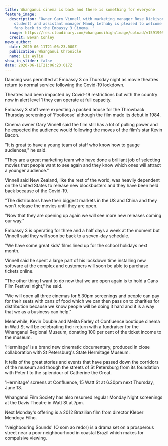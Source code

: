 ```yaml
---
title: Whanganui cinema is back and there is something for everyone
feature_image:
  description: "Owner Gary Vinnell with marketing manager Rose Dickison (ex WHS
    student) and assistant manager Mandy Lethaby is pleased to welcome movie
    fans back to the Embassy 3 Cinema. "
  image: https://res.cloudinary.com/whanganuihigh/image/upload/v1591909631/News/Rose_Dickison._ex_Chron_12.6.20.jpg
  credit: Bevan Conley
news_author:
  date: 2020-06-11T21:06:23.000Z
  publication: Whanganui Chronicle
  name: Liz Wylie
show_in_slider: false
date: 2020-06-11T21:06:23.017Z
---
```

Dancing was permitted at Embassy 3 on Thursday night as movie theatres return to normal service following the Covid-19 lockdown.

Theatres had been impacted by Covid-19 restrictions but with the country now in alert level 1 they can operate at full capacity.

Embassy 3 staff were expecting a packed house for the Throwback Thursday screening of 'Footloose' although the film made its debut in 1984.

Cinema owner Gary Vinnell said the film still has a lot of pulling power and he expected the audience would following the moves of the film's star Kevin Bacon.

"It is great to have a young team of staff who know how to gauge audiences," he said.

"They are a great marketing team who have done a brilliant job of selecting movies that people want to see again and they know which ones will attract a younger audience."

Vinnell said New Zealand, like the rest of the world, was heavily dependent on the United States to release new blockbusters and they have been held back because of the Covid-19.

"The distributors have their biggest markets in the US and China and they won't release the movies until they are open.

"Now that they are opening up again we will see more new releases coming our way."

Embassy 3 is operating for three and a half days a week at the moment but Vinnell said they will soon be back to a seven-day schedule.

"We have some great kids' films lined up for the school holidays next month.

Vinnell said he spent a large part of his lockdown time installing new software at the complex and customers will soon be able to purchase tickets online.

"The other thing I want to do now that we are open again is to hold a Cans Film Festival night," he said.

"We will open all three cinemas for 5.30pm screenings and people can pay for their seats with cans of food which we can then pass on to charities for distribution because we know people will be doing it hard and it is a way that we as a business can help."

Meanwhile, Kevin Double and Melita Farley of Confluence boutique cinema in Watt St will be celebrating their return with a fundraiser for the Whanganui Regional Museum, donating 100 per cent of the ticket income to the museum.

'Hermitage' is a brand new cinematic documentary, produced in close collaboration with St Petersburg's State Hermitage Museum.

It tells of the great stories and events that have passed down the corridors of the museum and though the streets of St Petersburg from its foundation with Peter I to the splendour of Catherine the Great.

'Hermitage' screens at Confluence, 15 Watt St at 6.30pm next Thursday, June 18.

Whanganui Film Society has also resumed regular Monday Night screenings at the Davis Theatre in Watt St at 7pm.

Next Monday's offering is a 2012 Brazilian film from director Kleber Mendoça Filho.

'Neighbouring Sounds' (O som ao redor) is a drama set on a prosperous street near a poor neighbourhood in coastal Brazil which makes for compulsive viewing.